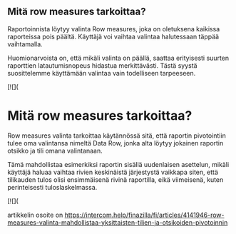 ## Mitä row measures tarkoittaa?

Raportoinnista löytyy valinta Row measures, joka on oletuksena kaikissa raporteissa pois päältä. Käyttäjä voi vaihtaa valintaa halutessaan täppää vaihtamalla.

Huomionarvoista on, että mikäli valinta on päällä, saattaa erityisesti suurten raporttien latautumisnopeus hidastua merkittävästi. Tästä syystä suosittelemme käyttämään valintaa vain todelliseen tarpeeseen.

[![](

# Mitä row measures tarkoittaa?

Row measures valinta tarkoittaa käytännössä sitä, että raportin pivotointiin tulee oma valintansa nimeltä Data Row, jonka alta löytyy jokainen raportin otsikko ja tili omana valintanaan.

Tämä mahdollistaa esimerkiksi raportin sisällä uudenlaisen asettelun, mikäli käyttäjä haluaa vaihtaa rivien keskinäistä järjestystä vaikkapa siten, että tilikauden tulos olisi ensimmäisenä rivinä raportilla, eikä viimeisenä, kuten perinteisesti tuloslaskelmassa.

[![](



artikkelin osoite on https://intercom.help/finazilla/fi/articles/4141946-row-measures-valinta-mahdollistaa-yksittaisten-tilien-ja-otsikoiden-pivotoinnin

